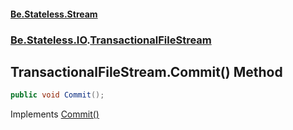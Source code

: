 #### [Be.Stateless.Stream](README.md 'README')
### [Be.Stateless.IO](Be.Stateless.IO.md 'Be.Stateless.IO').[TransactionalFileStream](TransactionalFileStream.md 'Be.Stateless.IO.TransactionalFileStream')

## TransactionalFileStream.Commit() Method

```csharp
public void Commit();
```

Implements [Commit()](ITransactionalStream.Commit().md 'Be.Stateless.IO.ITransactionalStream.Commit()')